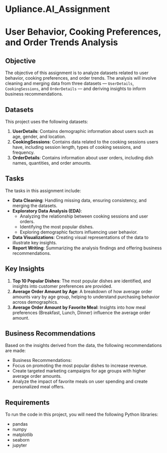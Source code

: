 # Upliance.AI_Assignment

# User Behavior, Cooking Preferences, and Order Trends Analysis

## Objective
The objective of this assignment is to analyze datasets related to user behavior, cooking preferences, and order trends. The analysis will involve cleaning and merging data from three datasets — `UserDetails`, `CookingSessions`, and `OrderDetails` — and deriving insights to inform business recommendations.

## Datasets
This project uses the following datasets:
1. **UserDetails**: Contains demographic information about users such as age, gender, and location.
2. **CookingSessions**: Contains data related to the cooking sessions users have, including session length, types of cooking sessions, and frequency.
3. **OrderDetails**: Contains information about user orders, including dish names, quantities, and order amounts.

## Tasks
The tasks in this assignment include:
- **Data Cleaning**: Handling missing data, ensuring consistency, and merging the datasets.
- **Exploratory Data Analysis (EDA)**: 
  - Analyzing the relationship between cooking sessions and user orders.
  - Identifying the most popular dishes.
  - Exploring demographic factors influencing user behavior.
- **Data Visualizations**: Creating visual representations of the data to illustrate key insights.
- **Report Writing**: Summarizing the analysis findings and offering business recommendations.

## Key Insights
1. **Top 10 Popular Dishes**: The most popular dishes are identified, and insights into customer preferences are provided.
2. **Average Order Amount by Age**: A breakdown of how average order amounts vary by age group, helping to understand purchasing behavior across demographics.
3. **Average Order Amount by Favorite Meal**: Insights into how meal preferences (Breakfast, Lunch, Dinner) influence the average order amount.

## Business Recommendations
Based on the insights derived from the data, the following recommendations are made:
- Business Recommendations:
- Focus on promoting the most popular dishes to increase revenue.
- Create targeted marketing campaigns for age groups with higher average order amounts.
- Analyze the impact of favorite meals on user spending and create personalized meal offers.


## Requirements
To run the code in this project, you will need the following Python libraries:
- pandas
- numpy
- matplotlib
- seaborn
- jupyter

